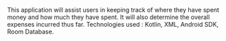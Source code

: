 
This application will assist users in keeping track of where they have spent money and how much they have spent. 
It will also determine the overall expenses incurred thus far. 
Technologies used : Kotlin, XML, Android SDK, Room Database.
